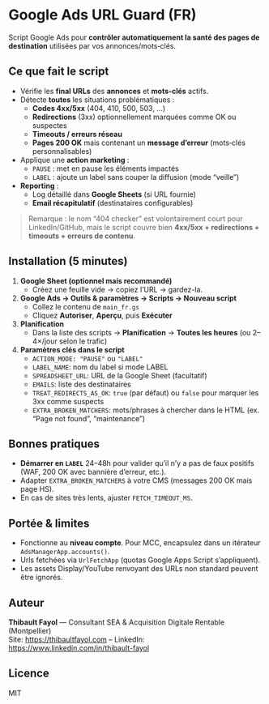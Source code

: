 # Google Ads URL Guard (FR)
 
Script Google Ads pour **contrôler automatiquement la santé des pages de destination** utilisées par vos annonces/mots‑clés.

## Ce que fait le script
- Vérifie les **final URLs** des **annonces** et **mots‑clés** actifs.
- Détecte **toutes** les situations problématiques :
  - **Codes 4xx/5xx** (404, 410, 500, 503, …)
  - **Redirections** (3xx) optionnellement marquées comme OK ou suspectes
  - **Timeouts / erreurs réseau**
  - **Pages 200 OK** mais contenant un **message d’erreur** (mots‑clés personnalisables)
- Applique une **action marketing** :
  - `PAUSE` : met en pause les éléments impactés
  - `LABEL` : ajoute un label sans couper la diffusion (mode “veille”)
- **Reporting** :
  - Log détaillé dans **Google Sheets** (si URL fournie)
  - **Email récapitulatif** (destinataires configurables)

> Remarque : le nom “404 checker” est volontairement court pour LinkedIn/GitHub, mais le script couvre bien **4xx/5xx + redirections + timeouts + erreurs de contenu**.

## Installation (5 minutes)
1. **Google Sheet (optionnel mais recommandé)**  
   - Créez une feuille vide → copiez l’URL → gardez-la.
2. **Google Ads → Outils & paramètres → Scripts → Nouveau script**  
   - Collez le contenu de `main_fr.gs`  
   - Cliquez **Autoriser**, **Aperçu**, puis **Exécuter**
3. **Planification**  
   - Dans la liste des scripts → **Planification** → **Toutes les heures** (ou 2–4×/jour selon le trafic)
4. **Paramètres clés dans le script**
   - `ACTION_MODE: "PAUSE"` ou `"LABEL"`
   - `LABEL_NAME`: nom du label si mode LABEL
   - `SPREADSHEET_URL`: URL de la Google Sheet (facultatif)
   - `EMAILS`: liste des destinataires
   - `TREAT_REDIRECTS_AS_OK`: `true` (par défaut) ou `false` pour marquer les 3xx comme suspects
   - `EXTRA_BROKEN_MATCHERS`: mots/phrases à chercher dans le HTML (ex. “Page not found”, “maintenance”)

## Bonnes pratiques
- **Démarrer en `LABEL`** 24–48h pour valider qu’il n’y a pas de faux positifs (WAF, 200 OK avec bannière d’erreur, etc.).
- Adapter `EXTRA_BROKEN_MATCHERS` à votre CMS (messages 200 OK mais page HS).
- En cas de sites très lents, ajuster `FETCH_TIMEOUT_MS`.

## Portée & limites
- Fonctionne au **niveau compte**. Pour MCC, encapsulez dans un itérateur `AdsManagerApp.accounts()`.
- Urls fetchées via `UrlFetchApp` (quotas Google Apps Script s’appliquent).
- Les assets Display/YouTube renvoyant des URLs non standard peuvent être ignorés.

## Auteur
**Thibault Fayol** — Consultant SEA & Acquisition Digitale Rentable (Montpellier)  
Site: https://thibaultfayol.com – LinkedIn: https://www.linkedin.com/in/thibault-fayol

## Licence
MIT
